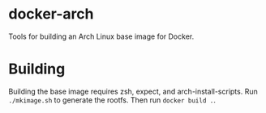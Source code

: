 # docker-arch

Tools for building an Arch Linux base image for Docker.

# Building

Building the base image requires zsh, expect, and arch-install-scripts. Run `./mkimage.sh` to generate the rootfs. Then run `docker build .`.
